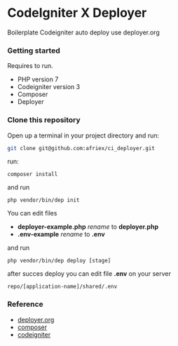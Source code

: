 # CodeIgniter X Deployer

Boilerplate Codeigniter auto deploy use deployer.org

### Getting started

Requires to run.

 - PHP version 7
 - Codeigniter version 3 
 - Composer 
 - Deployer 

### Clone this repository
Open up a terminal in your project directory and run:
```sh
git clone git@github.com:afriex/ci_deployer.git
```
run:
```
composer install
```
and run
```
php vendor/bin/dep init
```
You can edit files

 - **deployer-example.php** *rename* to **deployer.php**
 - **.env-example** *rename* to **.env**
 
and run
```
php vendor/bin/dep deploy [stage]
``` 

after succes deploy you can edit file **.env** on your server 
```
repo/[application-name]/shared/.env
```

### Reference
- [deployer.org](https://deployer.org/docs/installation.html)
- [composer](https://getcomposer.org/)
- [codeigniter](https://codeigniter.com/)
